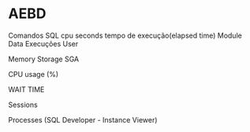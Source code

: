 # AEBD

Comandos SQL
    cpu seconds
    tempo de execução(elapsed time)
    Module
    Data
    Execuções
    User




Memory Storage
    SGA



CPU
    usage (%)


WAIT TIME


Sessions


Processes (SQL Developer - Instance Viewer)